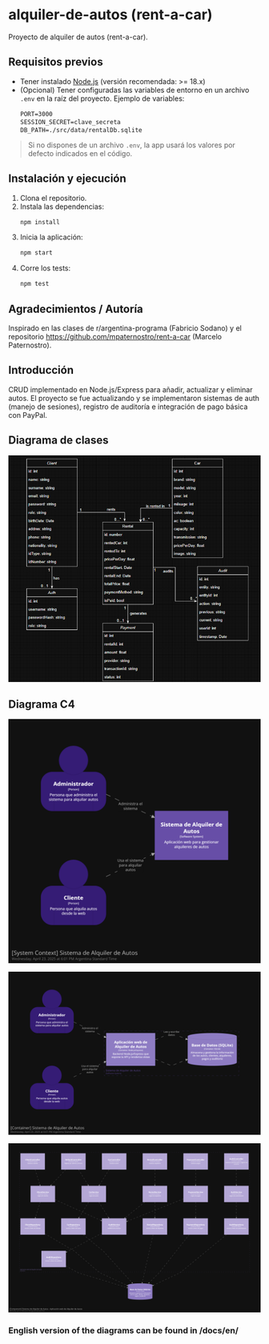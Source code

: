 # alquiler-de-autos (rent-a-car)

Proyecto de alquiler de autos (rent-a-car).

## Requisitos previos

- Tener instalado [Node.js](https://nodejs.org/) (versión recomendada: >= 18.x)
- (Opcional) Tener configuradas las variables de entorno en un archivo `.env` en la raíz del proyecto. Ejemplo de variables:
  ```
  PORT=3000
  SESSION_SECRET=clave_secreta
  DB_PATH=./src/data/rentalDb.sqlite
  ```

> Si no dispones de un archivo `.env`, la app usará los valores por defecto indicados en el código.

## Instalación y ejecución

1. Clona el repositorio.
2. Instala las dependencias:
   ```cmd
   npm install
   ```
3. Inicia la aplicación:
   ```cmd
   npm start
   ```
4. Corre los tests:
   ```cmd
   npm test
   ```

## Agradecimientos / Autoría

Inspirado en las clases de r/argentina-programa (Fabricio Sodano) y el repositorio https://github.com/mpaternostro/rent-a-car (Marcelo Paternostro).

## Introducción

CRUD implementado en Node.js/Express para añadir, actualizar y eliminar autos.
El proyecto se fue actualizando y se implementaron sistemas de auth (manejo de sesiones), registro de auditoría e integración de pago básica con PayPal.

## Diagrama de clases

![Diagrama de clases para la aplicación del Alquiler de Autos](docs/es/diagrama-de-clases%20-%20rent-a-car.png)

## Diagrama C4

![Diagrama C4 (Nivel 1) para la aplicación del Alquiler de Autos](docs/es/c4-nivel-1.png)

![Diagrama C4 (Nivel 2) para la aplicación del Alquiler de Autos](docs/es/c4-nivel-2.png)

![Diagrama C4 (Nivel 3) para la aplicación del Alquiler de Autos](docs/es/c4-nivel-3.png)

### English version of the diagrams can be found in /docs/en/
